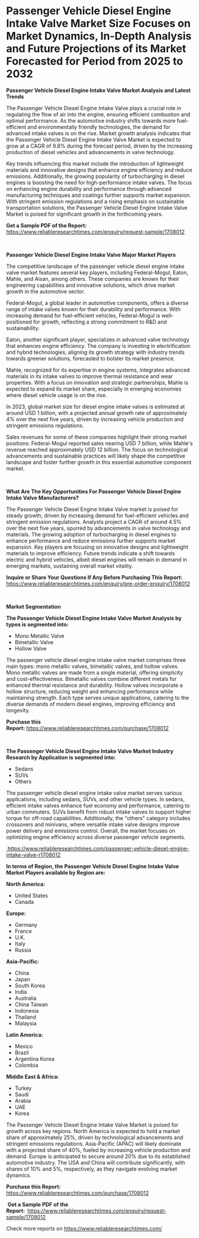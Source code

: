 <p><h1>Passenger Vehicle Diesel Engine Intake Valve Market Size Focuses on Market Dynamics, In-Depth Analysis and Future Projections of its Market Forecasted for Period from 2025 to 2032</h1></p><p><strong>Passenger Vehicle Diesel Engine Intake Valve Market Analysis and Latest Trends</strong></p>
<p><p>The Passenger Vehicle Diesel Engine Intake Valve plays a crucial role in regulating the flow of air into the engine, ensuring efficient combustion and optimal performance. As the automotive industry shifts towards more fuel-efficient and environmentally friendly technologies, the demand for advanced intake valves is on the rise. Market growth analysis indicates that the Passenger Vehicle Diesel Engine Intake Valve Market is expected to grow at a CAGR of 9.8% during the forecast period, driven by the increasing production of diesel vehicles and advancements in valve technology.</p><p>Key trends influencing this market include the introduction of lightweight materials and innovative designs that enhance engine efficiency and reduce emissions. Additionally, the growing popularity of turbocharging in diesel engines is boosting the need for high-performance intake valves. The focus on enhancing engine durability and performance through advanced manufacturing techniques and coatings further supports market expansion. With stringent emission regulations and a rising emphasis on sustainable transportation solutions, the Passenger Vehicle Diesel Engine Intake Valve Market is poised for significant growth in the forthcoming years.</p></p>
<p><strong>Get a Sample PDF of the Report:&nbsp;</strong> <a href="https://www.reliableresearchtimes.com/enquiry/request-sample/1708012?utm_campaign=3585&utm_medium=2&utm_source=Github&utm_content=ia&utm_term=25032025&utm_id=passenger-vehicle-diesel-engine-intake-valve">https://www.reliableresearchtimes.com/enquiry/request-sample/1708012</a></p>
<p>&nbsp;</p>
<p><strong>Passenger Vehicle Diesel Engine Intake Valve Major Market Players</strong></p>
<p><p>The competitive landscape of the passenger vehicle diesel engine intake valve market features several key players, including Federal-Mogul, Eaton, Mahle, and Aisan, among others. These companies are known for their engineering capabilities and innovative solutions, which drive market growth in the automotive sector.</p><p>Federal-Mogul, a global leader in automotive components, offers a diverse range of intake valves known for their durability and performance. With increasing demand for fuel-efficient vehicles, Federal-Mogul is well-positioned for growth, reflecting a strong commitment to R&D and sustainability.</p><p>Eaton, another significant player, specializes in advanced valve technology that enhances engine efficiency. The company is investing in electrification and hybrid technologies, aligning its growth strategy with industry trends towards greener solutions, forecasted to bolster its market presence.</p><p>Mahle, recognized for its expertise in engine systems, integrates advanced materials in its intake valves to improve thermal resistance and wear properties. With a focus on innovation and strategic partnerships, Mahle is expected to expand its market share, especially in emerging economies where diesel vehicle usage is on the rise.</p><p>In 2023, global market size for diesel engine intake valves is estimated at around USD 1 billion, with a projected annual growth rate of approximately 4% over the next five years, driven by increasing vehicle production and stringent emissions regulations.</p><p>Sales revenues for some of these companies highlight their strong market positions: Federal-Mogul reported sales nearing USD 7 billion, while Mahle's revenue reached approximately USD 12 billion. The focus on technological advancements and sustainable practices will likely shape the competitive landscape and foster further growth in this essential automotive component market.</p></p>
<p>&nbsp;</p>
<p><strong>What Are The Key Opportunities For Passenger Vehicle Diesel Engine Intake Valve Manufacturers?</strong></p>
<p><p>The Passenger Vehicle Diesel Engine Intake Valve market is poised for steady growth, driven by increasing demand for fuel-efficient vehicles and stringent emission regulations. Analysts project a CAGR of around 4.5% over the next five years, spurred by advancements in valve technology and materials. The growing adoption of turbocharging in diesel engines to enhance performance and reduce emissions further supports market expansion. Key players are focusing on innovative designs and lightweight materials to improve efficiency. Future trends indicate a shift towards electric and hybrid vehicles, albeit diesel engines will remain in demand in emerging markets, sustaining overall market vitality.</p></p>
<p><strong>Inquire or Share Your Questions If Any Before Purchasing This Report:</strong> <a href="https://www.reliableresearchtimes.com/enquiry/pre-order-enquiry/1708012?utm_campaign=3585&utm_medium=2&utm_source=Github&utm_content=ia&utm_term=25032025&utm_id=passenger-vehicle-diesel-engine-intake-valve">https://www.reliableresearchtimes.com/enquiry/pre-order-enquiry/1708012</a></p>
<p>&nbsp;</p>
<p><strong>Market Segmentation</strong></p>
<p><strong>The Passenger Vehicle Diesel Engine Intake Valve Market Analysis by types is segmented into:</strong></p>
<p><ul><li>Mono Metallic Valve</li><li>Bimetallic Valve</li><li>Hollow Valve</li></ul></p>
<p><p>The passenger vehicle diesel engine intake valve market comprises three main types: mono metallic valves, bimetallic valves, and hollow valves. Mono metallic valves are made from a single material, offering simplicity and cost-effectiveness. Bimetallic valves combine different metals for enhanced thermal resistance and durability. Hollow valves incorporate a hollow structure, reducing weight and enhancing performance while maintaining strength. Each type serves unique applications, catering to the diverse demands of modern diesel engines, improving efficiency and longevity.</p></p>
<p><strong>Purchase this Report:&nbsp;</strong><a href="https://www.reliableresearchtimes.com/purchase/1708012?utm_campaign=3585&utm_medium=2&utm_source=Github&utm_content=ia&utm_term=25032025&utm_id=passenger-vehicle-diesel-engine-intake-valve">https://www.reliableresearchtimes.com/purchase/1708012</a></p>
<p>&nbsp;</p>
<p><strong>The Passenger Vehicle Diesel Engine Intake Valve Market Industry Research by Application is segmented into:</strong></p>
<p><ul><li>Sedans</li><li>SUVs</li><li>Others</li></ul></p>
<p><p>The passenger vehicle diesel engine intake valve market serves various applications, including sedans, SUVs, and other vehicle types. In sedans, efficient intake valves enhance fuel economy and performance, catering to urban commuters. SUVs benefit from robust intake valves to support higher torque for off-road capabilities. Additionally, the "others" category includes crossovers and minivans, where versatile intake valve designs improve power delivery and emissions control. Overall, the market focuses on optimizing engine efficiency across diverse passenger vehicle segments.</p></p>
<p><a href="https://www.reliableresearchtimes.com/passenger-vehicle-diesel-engine-intake-valve-r1708012?utm_campaign=3585&utm_medium=2&utm_source=Github&utm_content=ia&utm_term=25032025&utm_id=passenger-vehicle-diesel-engine-intake-valve">&nbsp;https://www.reliableresearchtimes.com/passenger-vehicle-diesel-engine-intake-valve-r1708012</a></p>
<p><strong>In terms of Region, the Passenger Vehicle Diesel Engine Intake Valve Market Players available by Region are:</strong></p>
<p>
    <p> <strong> North America: </strong>
        <ul>
            <li>United States</li>
            <li>Canada</li>
        </ul>
        </p> 
    <p> <strong> Europe: </strong>
        <ul>
            <li>Germany</li>
            <li>France</li>
            <li>U.K.</li>
            <li>Italy</li>
            <li>Russia</li>
        </ul>
        </p> 
    <p> <strong> Asia-Pacific: </strong>
        <ul>
            <li>China</li>
            <li>Japan</li>
            <li>South Korea</li>
            <li>India</li>
            <li>Australia</li>
            <li>China Taiwan</li>
            <li>Indonesia</li>
            <li>Thailand</li>
            <li>Malaysia</li>
        </ul>
        </p> 
    <p> <strong> Latin America: </strong>
        <ul>
            <li>Mexico</li>
            <li>Brazil</li>
            <li>Argentina Korea</li>
            <li>Colombia</li>
        </ul>
        </p> 
    <p> <strong> Middle East & Africa: </strong>
        <ul>
            <li>Turkey</li>
            <li>Saudi</li>
            <li>Arabia</li>
            <li>UAE</li>
            <li>Korea</li>
        </ul>
    </p>
    </p>
<p><p>The Passenger Vehicle Diesel Engine Intake Valve Market is poised for growth across key regions. North America is expected to hold a market share of approximately 25%, driven by technological advancements and stringent emissions regulations. Asia-Pacific (APAC) will likely dominate with a projected share of 40%, fueled by increasing vehicle production and demand. Europe is anticipated to secure around 20% due to its established automotive industry. The USA and China will contribute significantly, with shares of 10% and 5%, respectively, as they navigate evolving market dynamics.</p></p>
<p><strong>Purchase this Report: </strong><a href="https://www.reliableresearchtimes.com/purchase/1708012?utm_campaign=3585&utm_medium=2&utm_source=Github&utm_content=ia&utm_term=25032025&utm_id=passenger-vehicle-diesel-engine-intake-valve">https://www.reliableresearchtimes.com/purchase/1708012</a></p>
<p>&nbsp;<strong>Get a Sample PDF of the Report:&nbsp;&nbsp;</strong><a href="https://www.reliableresearchtimes.com/enquiry/request-sample/1708012?utm_campaign=3585&utm_medium=2&utm_source=Github&utm_content=ia&utm_term=25032025&utm_id=passenger-vehicle-diesel-engine-intake-valve">https://www.reliableresearchtimes.com/enquiry/request-sample/1708012</a></p>
<p><strong></strong></p>
<p>Check more reports on <a href="https://www.reliableresearchtimes.com/?utm_campaign=3585&utm_medium=2&utm_source=Github&utm_content=ia&utm_term=25032025&utm_id=passenger-vehicle-diesel-engine-intake-valve">https://www.reliableresearchtimes.com/</a></p>
